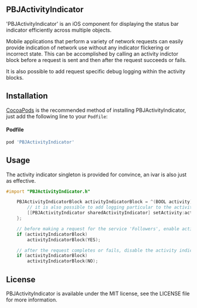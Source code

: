 ## PBJActivityIndicator
'PBJActivityIndicator' is an iOS component for displaying the status bar indicator efficiently across multiple objects.

Mobile applications that perform a variety of network requests can easily provide indication of network use without any indicator flickering or incorrect state. This can be accomplished by calling an activity indictor block before a request is sent and then after the request succeeds or fails.

It is also possible to add request specific debug logging within the activity blocks.

## Installation

[CocoaPods](http://cocoapods.org) is the recommended method of installing PBJActivityIndicator, just add the following line to your `Podfile`:

#### Podfile

```ruby
pod 'PBJActivityIndicator'
```

## Usage

The activity indicator singleton is provided for convince, an ivar is also just as effective.

```objective-c
#import "PBJActivityIndicator.h"
```

```objective-c
    PBJActivityIndicatorBlock activityIndicatorBlock = ^(BOOL activity) {
        // it is also possible to add logging particular to the activity here
        [[PBJActivityIndicator sharedActivityIndicator] setActivity:activity forType:PBJActivityServiceTypeFollowers];
    };
```

```objective-c
    // before making a request for the service 'Followers', enable activity indicator
    if (activityIndicatorBlock)
        activityIndicatorBlock(YES);
```

```objective-c
    // after the request completes or fails, disable the activity indicator
    if (activityIndicatorBlock)
        activityIndicatorBlock(NO);
```

## License

PBJActivityIndicator is available under the MIT license, see the LICENSE file for more information.
